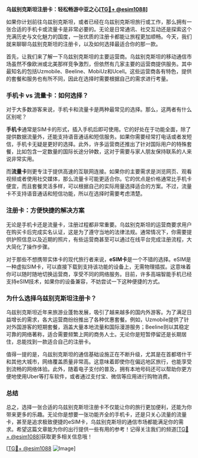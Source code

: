**乌兹别克斯坦注册卡：轻松畅游中亚之心[[TG💪+ @esim1088](https://t.me/s/esim1088)]**

如果你计划前往乌兹别克斯坦，或者已经在乌兹别克斯坦旅行或工作，那么拥有一张合适的手机卡或流量卡是非常必要的。无论是日常通讯、社交互动还是探索这个充满历史与文化魅力的国度，一张优质的注册卡都能让旅程更加顺畅。今天，我们就来聊聊乌兹别克斯坦的注册卡，以及如何选择最适合你的那一款。

首先，让我们来了解一下乌兹别克斯坦的主要运营商。乌兹别克斯坦的移动通信市场虽然不像欧洲或北美那样竞争激烈，但依然有几家主要的运营商提供服务。其中最知名的包括Uzmobile、Beeline、MobiUz和Ucell。这些运营商各有特色，提供的套餐和服务也有所不同，因此在选择时需要根据自己的需求进行考量。

### **手机卡 vs 流量卡：如何选择？**

对于大多数游客来说，手机卡和流量卡是两种最常见的选择。那么，这两者有什么区别呢？

**手机卡**通常是SIM卡的形式，插入手机后即可使用。它的好处在于功能全面，除了提供数据流量外，还能支持语音通话和短信服务。如果你需要经常打电话或者发短信，手机卡无疑是更好的选择。此外，许多运营商还推出了针对国际用户的特殊套餐，比如包含一定数量的国际长途分钟数，这对于需要与家人朋友保持联系的人来说非常实用。

而**流量卡**则更专注于提供高速的互联网连接。如果你的主要需求是浏览网页、观看视频或者使用社交媒体，那么流量卡可能更适合你。它的优点是价格通常比手机卡便宜，而且套餐灵活多样，可以根据自己的实际用量选择适合的方案。不过，流量卡不支持语音通话和短信功能，所以在选择时需要考虑清楚。

### **注册卡：方便快捷的解决方案**

无论是手机卡还是流量卡，注册过程都非常重要。乌兹别克斯坦的运营商要求用户在购买卡后完成实名认证，这是为了遵守当地的法律法规。通常情况下，你需要提供护照信息以及近期的照片，有些运营商甚至可以通过在线平台完成注册流程，大大简化了操作步骤。

对于那些不想携带实体卡的现代旅行者来说，**eSIM卡**是一个不错的选择。eSIM是一种虚拟SIM卡，可以直接下载到支持该功能的设备上，无需物理插拔。这意味着你可以随时随地切换运营商，享受不同的网络服务。目前，许多高端智能手机已经支持eSIM技术，如果你的设备兼容，不妨尝试一下这种便捷的方式。

### **为什么选择乌兹别克斯坦注册卡？**

乌兹别克斯坦近年来旅游业蓬勃发展，吸引了越来越多的国内外游客。为了满足日益增长的需求，各大运营商纷纷推出了各种优惠套餐。例如，Uzmobile提供了针对外国游客的短期套餐，涵盖大量本地流量和国际漫游服务；Beeline则以其稳定可靠的网络著称，适合需要频繁上网的商务人士。无论你是短暂停留还是长期居住，总能找到一款适合自己的注册卡。

值得一提的是，乌兹别克斯坦的通信基础设施正在不断升级，尤其是在首都塔什干和其他大城市，网络覆盖质量非常高。这意味着即使你在偏远地区旅行，也能享受到流畅的网络体验。此外，随着电子支付的普及，拥有本地号码还可以帮助你更方便地使用Uber等打车软件，或者通过支付宝、微信等应用进行购物消费。

### **总结**

总之，选择一张合适的乌兹别克斯坦注册卡不仅能让你的旅行更加便利，还能为你带来更多的乐趣。无论你是想要一张功能齐全的手机卡，还是只关心流量的流量卡，甚至是追求极致便捷的eSIM卡，乌兹别克斯坦的通信市场都能满足你的需求。希望这篇文章能为你的出行提供一些有用的参考！记得关注我们的频道[[TG💪+ @esim1088](https://t.me/s/esim1088)]获取更多相关信息哦！

[[TG💪+ @esim1088](https://t.me/s/esim1088) ![Image](https://i.postimg.cc/4NQfJmqS/Snipaste-2025-05-13-00-14-12.png)]